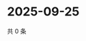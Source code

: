 # 2025-09-25

共 0 条

<!-- BEGIN ZHIHUVIDEO -->
<!-- 最后更新时间 Thu Sep 25 2025 15:12:28 GMT+0800 (China Standard Time) -->

<!-- END ZHIHUVIDEO -->
